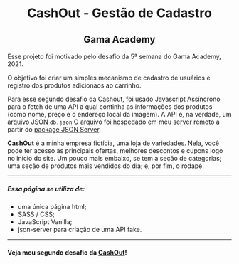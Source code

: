<h1 align="center" margin-bottom="32px">CashOut - Gestão de Cadastro</h1>
<h2 align="center">Gama Academy</h2>

<p>Esse projeto foi motivado pelo desafio da 5ª semana do Gama Academy, 2021.</p>

O objetivo foi criar um simples mecanismo de cadastro de usuários e registro dos produtos adicionaos ao carrinho.

Para esse segundo desafio da Cashout, foi usado Javascript Assíncrono para o fetch de uma API a qual continha as informações dos produtos (como nome, preço e o endereço local da imagem). A API é, na verdade, um [arquivo JSON](https://my-json-server.typicode.com/oliverids/gestao-de-cadastro/produtos) <code>db.json</code> O arquivo foi hospedado em meu [server](https://my-json-server.typicode.com/oliverids/gestao-de-cadastro) remoto a partir do [package JSON Server](https://www.npmjs.com/package/json-server).


<p style="font-size:14px"><span style="font-weight: bold">CashOut</span> é a minha empresa fictícia, uma loja de variedades. Nela, você pode ter acesso às principais ofertas, melhores descontos e cupons logo no início do site. Um pouco mais embaixo, se tem a seção de categorias; uma seção de produtos mais vendidos do dia; e, por fim, o rodapé.</p>

***

##### Essa página se utiliza de:
* uma única página html;
* SASS / CSS;
* JavaScript Vanilla;
* json-server para criação de uma API fake.

***

#### Veja meu segundo desafio da [CashOut](https://oliverids.github.io/gestao-de-cadastro/)!
